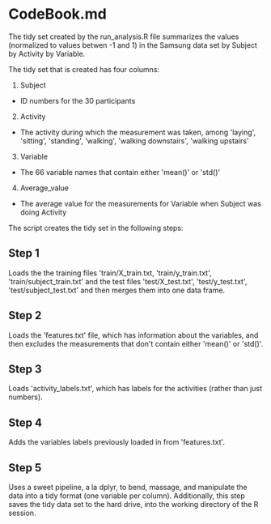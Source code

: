 # CodeBook.md

The tidy set created by the run_analysis.R file summarizes the values (normalized to values betwen -1 and 1) in the Samsung data set by Subject by Activity by Variable.

The tidy set that is created has four columns:
1. Subject
  + ID numbers for the 30 participants
2. Activity
  + The activity during which the measurement was taken, among 'laying', 'sitting', 'standing', 'walking', 'walking downstairs', 'walking upstairs'
3. Variable
  + The 66 variable names that contain either 'mean()' or 'std()'
4. Average_value
  + The average value for the measurements for Variable when Subject was doing Activity

The script creates the tidy set in the following steps:

## Step 1
Loads the the training files 'train/X_train.txt, 'train/y_train.txt', 'train/subject_train.txt' and the test files 'test/X_test.txt', 'test/y_test.txt', 'test/subject_test.txt' and then merges them into one data frame.

## Step 2
Loads the 'features.txt' file, which has information about the variables, and then excludes the measurements that don't contain either 'mean()' or 'std()'.

## Step 3
Loads 'activity_labels.txt', which has labels for the activities (rather than just numbers).

## Step 4
Adds the variables labels previously loaded in from 'features.txt'.

## Step 5
Uses a sweet pipeline, a la dplyr, to bend, massage, and manipulate the data into a tidy format (one variable per column). Additionally, this step saves the tidy data set to the hard drive, into the working directory of the R session.
